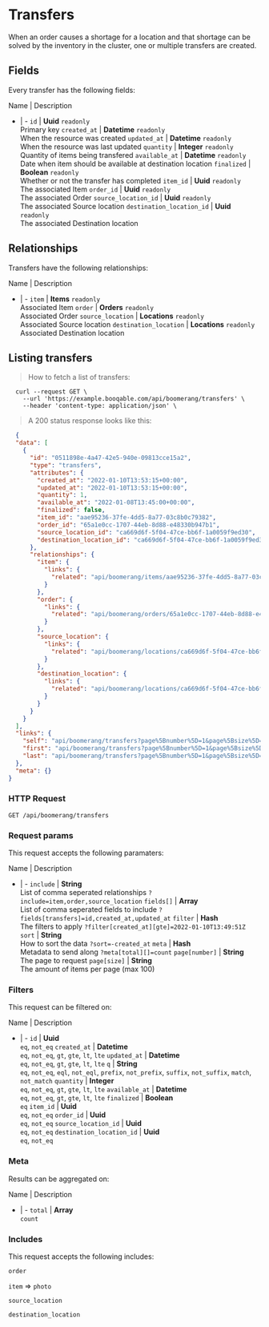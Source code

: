 # Transfers

When an order causes a shortage for a location and that shortage can be solved by the inventory in the cluster, one or multiple transfers are created.

## Fields
Every transfer has the following fields:

Name | Description
- | -
`id` | **Uuid** `readonly`<br>Primary key
`created_at` | **Datetime** `readonly`<br>When the resource was created
`updated_at` | **Datetime** `readonly`<br>When the resource was last updated
`quantity` | **Integer** `readonly`<br>Quantity of items being transfered
`available_at` | **Datetime** `readonly`<br>Date when item should be available at destination location
`finalized` | **Boolean** `readonly`<br>Whether or not the transfer has completed
`item_id` | **Uuid** `readonly`<br>The associated Item
`order_id` | **Uuid** `readonly`<br>The associated Order
`source_location_id` | **Uuid** `readonly`<br>The associated Source location
`destination_location_id` | **Uuid** `readonly`<br>The associated Destination location


## Relationships
Transfers have the following relationships:

Name | Description
- | -
`item` | **Items** `readonly`<br>Associated Item
`order` | **Orders** `readonly`<br>Associated Order
`source_location` | **Locations** `readonly`<br>Associated Source location
`destination_location` | **Locations** `readonly`<br>Associated Destination location


## Listing transfers



> How to fetch a list of transfers:

```shell
  curl --request GET \
    --url 'https://example.booqable.com/api/boomerang/transfers' \
    --header 'content-type: application/json' \
```

> A 200 status response looks like this:

```json
  {
  "data": [
    {
      "id": "0511898e-4a47-42e5-940e-09813cce15a2",
      "type": "transfers",
      "attributes": {
        "created_at": "2022-01-10T13:53:15+00:00",
        "updated_at": "2022-01-10T13:53:15+00:00",
        "quantity": 1,
        "available_at": "2022-01-08T13:45:00+00:00",
        "finalized": false,
        "item_id": "aae95236-37fe-4dd5-8a77-03c8b0c79382",
        "order_id": "65a1e0cc-1707-44eb-8d88-e48330b947b1",
        "source_location_id": "ca669d6f-5f04-47ce-bb6f-1a0059f9ed30",
        "destination_location_id": "ca669d6f-5f04-47ce-bb6f-1a0059f9ed30"
      },
      "relationships": {
        "item": {
          "links": {
            "related": "api/boomerang/items/aae95236-37fe-4dd5-8a77-03c8b0c79382"
          }
        },
        "order": {
          "links": {
            "related": "api/boomerang/orders/65a1e0cc-1707-44eb-8d88-e48330b947b1"
          }
        },
        "source_location": {
          "links": {
            "related": "api/boomerang/locations/ca669d6f-5f04-47ce-bb6f-1a0059f9ed30"
          }
        },
        "destination_location": {
          "links": {
            "related": "api/boomerang/locations/ca669d6f-5f04-47ce-bb6f-1a0059f9ed30"
          }
        }
      }
    }
  ],
  "links": {
    "self": "api/boomerang/transfers?page%5Bnumber%5D=1&page%5Bsize%5D=25",
    "first": "api/boomerang/transfers?page%5Bnumber%5D=1&page%5Bsize%5D=25",
    "last": "api/boomerang/transfers?page%5Bnumber%5D=1&page%5Bsize%5D=25"
  },
  "meta": {}
}
```

### HTTP Request

`GET /api/boomerang/transfers`

### Request params

This request accepts the following paramaters:

Name | Description
- | -
`include` | **String**<br>List of comma seperated relationships `?include=item,order,source_location`
`fields[]` | **Array**<br>List of comma seperated fields to include `?fields[transfers]=id,created_at,updated_at`
`filter` | **Hash**<br>The filters to apply `?filter[created_at][gte]=2022-01-10T13:49:51Z`
`sort` | **String**<br>How to sort the data `?sort=-created_at`
`meta` | **Hash**<br>Metadata to send along `?meta[total][]=count`
`page[number]` | **String**<br>The page to request
`page[size]` | **String**<br>The amount of items per page (max 100)


### Filters

This request can be filtered on:

Name | Description
- | -
`id` | **Uuid**<br>`eq`, `not_eq`
`created_at` | **Datetime**<br>`eq`, `not_eq`, `gt`, `gte`, `lt`, `lte`
`updated_at` | **Datetime**<br>`eq`, `not_eq`, `gt`, `gte`, `lt`, `lte`
`q` | **String**<br>`eq`, `not_eq`, `eql`, `not_eql`, `prefix`, `not_prefix`, `suffix`, `not_suffix`, `match`, `not_match`
`quantity` | **Integer**<br>`eq`, `not_eq`, `gt`, `gte`, `lt`, `lte`
`available_at` | **Datetime**<br>`eq`, `not_eq`, `gt`, `gte`, `lt`, `lte`
`finalized` | **Boolean**<br>`eq`
`item_id` | **Uuid**<br>`eq`, `not_eq`
`order_id` | **Uuid**<br>`eq`, `not_eq`
`source_location_id` | **Uuid**<br>`eq`, `not_eq`
`destination_location_id` | **Uuid**<br>`eq`, `not_eq`


### Meta

Results can be aggregated on:

Name | Description
- | -
`total` | **Array**<br>`count`


### Includes

This request accepts the following includes:

`order`


`item` => 
`photo`




`source_location`


`destination_location`





